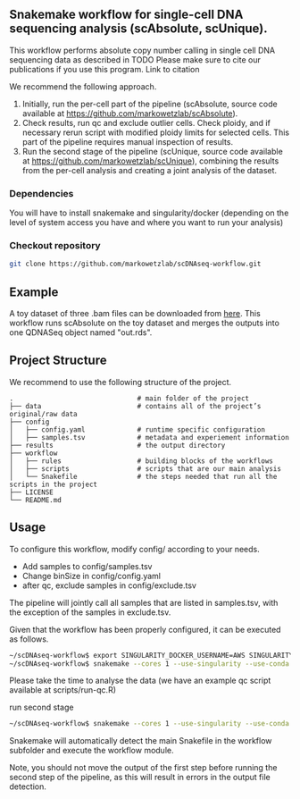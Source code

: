 ## Snakemake workflow for single-cell DNA sequencing analysis (scAbsolute, scUnique).

This workflow performs absolute copy number calling in single cell DNA sequencing data as described in TODO
Please make sure to cite our publications if you use this program.
Link to citation

We recommend the following approach.
1. Initially, run the per-cell part of the pipeline (scAbsolute, source code available at
   https://github.com/markowetzlab/scAbsolute).
2. Check results, run qc and exclude outlier cells. Check ploidy, and if necessary rerun script with modified ploidy limits for selected cells. This part of the pipeline requires manual inspection of results.
3. Run the second stage of the pipeline (scUnique, source code available at https://github.com/markowetzlab/scUnique), combining the results from the per-cell analysis and creating a joint analysis of the dataset.

### Dependencies
You will have to install snakemake and singularity/docker (depending on the level of system access you have and where you want to run your analysis)

### Checkout repository

```bash
git clone https://github.com/markowetzlab/scDNAseq-workflow.git
```

## Example
A toy dataset of three .bam files can be downloaded from [here](https://drive.google.com/drive/folders/1402zegR4H7tWFluc2el9lyUr9H8rMXX6?usp=sharing). This workflow runs scAbsolute on the toy dataset and merges the outputs into one QDNASeq object named "out.rds".

## Project Structure
We recommend to use the following structure of the project.

    .                               # main folder of the project
    ├── data                        # contains all of the project’s original/raw data
    ├── config                    
    │   ├── config.yaml             # runtime specific configuration
    │   ├── samples.tsv             # metadata and experiement information
    ├── results                     # the output directory
    ├── workflow                    
    │   ├── rules                   # building blocks of the workflows
    │   ├── scripts                 # scripts that are our main analysis
    │   └── Snakefile               # the steps needed that run all the scripts in the project
    ├── LICENSE
    └── README.md



## Usage

To configure this workflow, modify config/ according to your needs.
* Add samples to config/samples.tsv
* Change binSize in config/config.yaml
* after qc, exclude samples in config/exclude.tsv

The pipeline will jointly call all samples that are listed in samples.tsv, with the exception of the samples in exclude.tsv.

Given that the workflow has been properly configured, it can be executed as follows.

```bash
~/scDNAseq-workflow$ export SINGULARITY_DOCKER_USERNAME=AWS SINGULARITY_DOCKER_PASSWORD=$(aws ecr get-login-password)
~/scDNAseq-workflow$ snakemake --cores 1 --use-singularity --use-conda results/scale/500/predict/out.rds
```
Please take the time to analyse the data (we have an example qc script available at scripts/run-qc.R)

run second stage
```bash
~/scDNAseq-workflow$ snakemake --cores 1 --use-singularity --use-conda results/scale/500/predict/out.rds
```

Snakemake will automatically detect the main Snakefile in the workflow subfolder and execute the workflow module.

Note, you should not move the output of the first step before running the second step of the pipeline, as this will result in errors in the output file detection.

